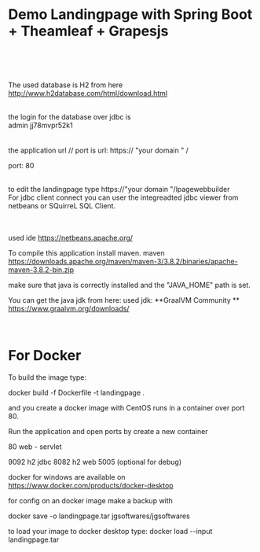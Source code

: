 
# Demo Landingpage with Spring Boot + Theamleaf + Grapesjs

</br>
</br>
</br>

The used database is H2 from here
http://www.h2database.com/html/download.html
</br>
</br>

the login for the database over jdbc is
</br>
admin
jj78mvpr52k1
</br>
</br>
</br>
the application url // port is
url: https:// "your domain " /

port: 80

</br>
to edit the landingpage type 
https://"your domain "/lpagewebbuilder




</br>
For jdbc client connect you can user
the integreadted jdbc viewer from netbeans or
SQuirreL SQL Client.

</br>

<br>
<br>

used ide
https://netbeans.apache.org/
<br>


To compile this application install maven.
maven https://downloads.apache.org/maven/maven-3/3.8.2/binaries/apache-maven-3.8.2-bin.zip

make sure that java is correctly installed and the "JAVA_HOME" path is set.
<br>

You can get the java jdk from here:
used jdk: **GraalVM Community ** https://www.graalvm.org/downloads/

<br>


# For Docker

To build the image type:

docker build -f Dockerfile -t landingpage .

and you create a docker image with CentOS runs in a container over port 80.

Run the application and open ports by create a new container

80   web - servlet

9092 h2 jdbc
8082 h2 web
5005 (optional for debug)

docker for windows are available on https://www.docker.com/products/docker-desktop

for config on an docker image make a backup with

docker save -o landingpage.tar jgsoftwares/jgsoftwares

to load your image to docker desktop type: docker load --input landingpage.tar

<br/>



